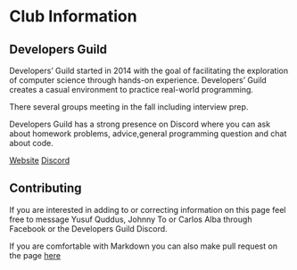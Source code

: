 # Club Information

## Developers Guild

Developers’ Guild started in 2014 with the goal of facilitating the exploration of computer science through hands-on experience. Developers’ Guild creates a casual environment to practice real-world programming.

There several groups meeting in the fall including interview prep.

Developers Guild has a strong presence on Discord where you can ask about homework problems, advice,general programming question and chat about code.

[Website](https://da-developers.dev/)
[Discord](https://discord.com/invite/BpaFS4h)

## Contributing

If you are interested in adding to or correcting information on this page feel
free to message Yusuf Quddus, Johnny To or Carlos Alba through Facebook or the Developers Guild Discord.

If you are comfortable with Markdown you can also make pull request on the
page [here](https://github.com/DevelopersGuild/supreme-garbanzo/blob/master/docs/meeting/README.md)
